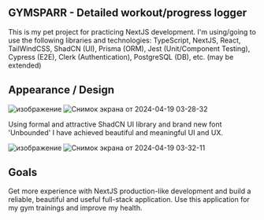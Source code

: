 ## GYMSPARR - Detailed workout/progress logger

This is my pet project for practicing NextJS development. I'm using/going to use the following libraries and technologies: TypeScript, NextJS, React, TailWindCSS, ShadCN (UI), Prisma (ORM), Jest (Unit/Component Testing), Cypress (E2E), Clerk (Authentication), PostgreSQL (DB), etc. (may be extended) 

## Appearance / Design
![изображение](https://github.com/limarkdl/next-gym-fullstack/assets/116545670/8c0ae531-a9f4-444a-a303-0b08076ce2f0)
![Снимок экрана от 2024-04-19 03-28-32](https://github.com/limarkdl/next-gym-fullstack/assets/116545670/7defa1f7-1062-415a-b452-021bcf447064)

Using formal and attractive ShadCN UI library and brand new font 'Unbounded' I have achieved beautiful and meaningful UI and UX.

![изображение](https://github.com/limarkdl/next-gym-fullstack/assets/116545670/0041bd43-8bc2-4fc1-ae02-a03a314b8d4a)
![Снимок экрана от 2024-04-19 03-32-11](https://github.com/limarkdl/next-gym-fullstack/assets/116545670/43b37e69-7571-4555-a144-dc5e7ee91ef6)


## Goals

Get more experience with NextJS production-like development and build a reliable, beautiful and useful full-stack application. 
Use this application for my gym trainings and improve my health.
